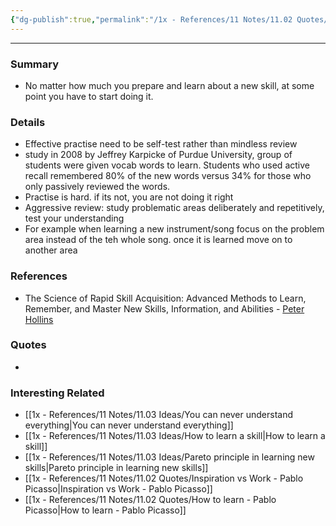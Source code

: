 ```yaml
---
{"dg-publish":true,"permalink":"/1x - References/11 Notes/11.02 Quotes/Secret to learning a skill is to practise deliberately/","title":"Secret to learning a skill is to practise deliberately","created":"2022-11-08T22:18:06.000+03:00","updated":"2024-02-14T20:18:39.591+03:00"}
---
```


---

### Summary
- No matter how much you prepare and learn about a new skill, at some point you have to start doing it.

### Details
- Effective practise need to be self-test rather than mindless review
- study in 2008 by Jeffrey Karpicke of Purdue University, group of students were given vocab words to learn. Students who used active recall remembered 80% of the new words versus 34% for those who only passively reviewed the words.
- Practise is hard. if its not, you are not doing it right
- Aggressive review: study problematic areas deliberately and repetitively, test your understanding
- For example when learning a new instrument/song focus on the problem area instead of the teh whole song. once it is learned move on to another area

### References
- The Science of Rapid Skill Acquisition: Advanced Methods to Learn, Remember, and Master New Skills, Information, and Abilities - [Peter Hollins](https://www.goodreads.com/author/show/16593818.Peter_Hollins)

### Quotes
-

### Interesting Related
- [[1x - References/11 Notes/11.03 Ideas/You can never understand everything\|You can never understand everything]]
- [[1x - References/11 Notes/11.03 Ideas/How to learn a skill\|How to learn a skill]]
- [[1x - References/11 Notes/11.03 Ideas/Pareto principle in learning new skills\|Pareto principle in learning new skills]]
- [[1x - References/11 Notes/11.02 Quotes/Inspiration vs Work - Pablo Picasso\|Inspiration vs Work - Pablo Picasso]]
- [[1x - References/11 Notes/11.02 Quotes/How to learn - Pablo Picasso\|How to learn - Pablo Picasso]]